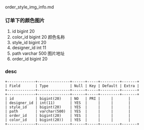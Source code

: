 order_style_img_info.md
### 订单下的颜色图片


1. id	bigint	20	
2. color_id	bigint	20	颜色名称	
3. style_id	bigint	20	
4. designer_id	int	11	
5. path	varchar	500	图片地址
6. order_id	bigint	20	


### desc
```
+-------------+---------------+------+-----+---------+-------+
| Field       | Type          | Null | Key | Default | Extra |
+-------------+---------------+------+-----+---------+-------+
+-------------+---------------+------+-----+---------+-------+
| id          | bigint(20)    | NO   | PRI |     |       |
| designer_id | int(11)       | YES  |     |     |       |
| style_id    | bigint(20)    | YES  |     |     |       |
| path        | varchar(500)  | YES  |     |     |       |
| order_id    | bigint(20)    | YES  |     |     |       |
| color_id    | bigint(20))   | YES  |     |     |       |
+-------------+---------------+------+-----+---------+-------+
```